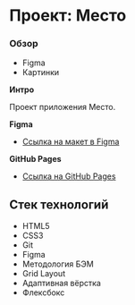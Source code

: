 # Проект: Место

### Обзор

* Figma
* Картинки

**Интро**

Проект приложения Место.

**Figma**

* [Ссылка на макет в Figma](https://www.figma.com/file/2cn9N9jSkmxD84oJik7xL7/JavaScript.-Sprint-4?node-id=0%3A1)

**GitHub Pages**

* [Ссылка на GitHub Pages](https://ivanhoe159.github.io/mesto-project/index.html)

## Стек технологий
* HTML5
* CSS3
* Git
* Figma
* Методология БЭМ
* Grid Layout
* Адаптивная вёрстка
* Флексбокс
